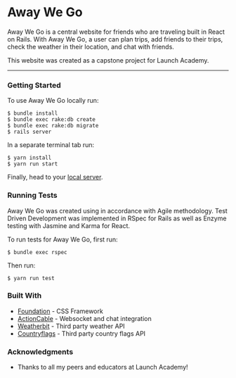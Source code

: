 # Away We Go

Away We Go is a central website for friends who are traveling built in React on Rails. With Away We Go, a user can plan trips, add friends to their trips, check the weather in their location, and chat with friends.

This website was created as a capstone project for Launch Academy.

---

### Getting Started
To use Away We Go locally run:
```
$ bundle install
$ bundle exec rake:db create
$ bundle exec rake:db migrate
$ rails server
```
In a separate terminal tab run:
```
$ yarn install
$ yarn run start
```
Finally, head to your [local server](localhost:3000).


### Running Tests
Away We Go was created using in accordance with Agile methodology. Test Driven Development was implemented in RSpec for Rails as well as Enzyme testing with Jasmine and Karma for React.

To run tests for Away We Go, first run:
```
$ bundle exec rspec
```
Then run:
```
$ yarn run test
```

### Built With
* [Foundation](localhost:3000) - CSS Framework
* [ActionCable](https://guides.rubyonrails.org/action_cable_overview.html) - Websocket and chat integration
* [Weatherbit](https://www.weatherbit.io/) - Third party weather API
* [Countryflags](https://countryflags.io/) - Third party country flags API

### Acknowledgments
* Thanks to all my peers and educators at Launch Academy!
